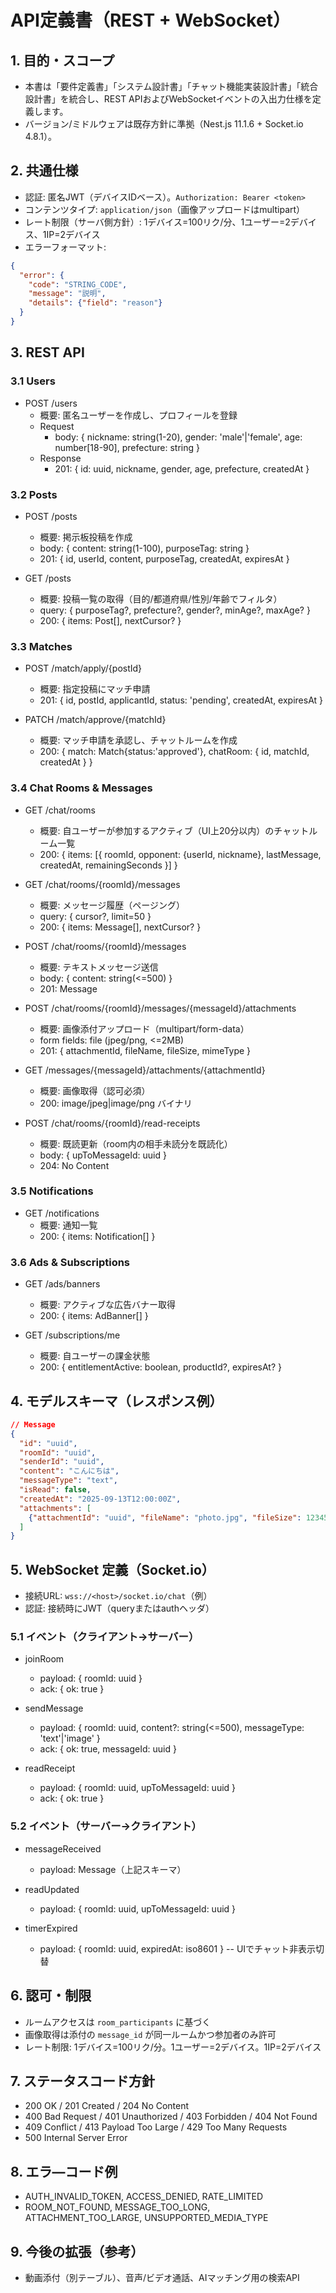 # API定義書（REST + WebSocket）

## 1. 目的・スコープ
- 本書は「要件定義書」「システム設計書」「チャット機能実装設計書」「統合設計書」を統合し、REST APIおよびWebSocketイベントの入出力仕様を定義します。
- バージョン/ミドルウェアは既存方針に準拠（Nest.js 11.1.6 + Socket.io 4.8.1）。

## 2. 共通仕様
- 認証: 匿名JWT（デバイスIDベース）。`Authorization: Bearer <token>`
- コンテンツタイプ: `application/json`（画像アップロードはmultipart）
- レート制限（サーバ側方針）: 1デバイス=100リク/分、1ユーザー=2デバイス、1IP=2デバイス
- エラーフォーマット:
```json
{
  "error": {
    "code": "STRING_CODE",
    "message": "説明",
    "details": {"field": "reason"}
  }
}
```

## 3. REST API

### 3.1 Users
- POST /users
  - 概要: 匿名ユーザーを作成し、プロフィールを登録
  - Request
    - body: { nickname: string(1-20), gender: 'male'|'female', age: number[18-90], prefecture: string }
  - Response
    - 201: { id: uuid, nickname, gender, age, prefecture, createdAt }

### 3.2 Posts
- POST /posts
  - 概要: 掲示板投稿を作成
  - body: { content: string(1-100), purposeTag: string }
  - 201: { id, userId, content, purposeTag, createdAt, expiresAt }

- GET /posts
  - 概要: 投稿一覧の取得（目的/都道府県/性別/年齢でフィルタ）
  - query: { purposeTag?, prefecture?, gender?, minAge?, maxAge? }
  - 200: { items: Post[], nextCursor? }

### 3.3 Matches
- POST /match/apply/{postId}
  - 概要: 指定投稿にマッチ申請
  - 201: { id, postId, applicantId, status: 'pending', createdAt, expiresAt }

- PATCH /match/approve/{matchId}
  - 概要: マッチ申請を承認し、チャットルームを作成
  - 200: { match: Match{status:'approved'}, chatRoom: { id, matchId, createdAt } }

### 3.4 Chat Rooms & Messages
- GET /chat/rooms
  - 概要: 自ユーザーが参加するアクティブ（UI上20分以内）のチャットルーム一覧
  - 200: { items: [{ roomId, opponent: {userId, nickname}, lastMessage, createdAt, remainingSeconds }] }

- GET /chat/rooms/{roomId}/messages
  - 概要: メッセージ履歴（ページング）
  - query: { cursor?, limit=50 }
  - 200: { items: Message[], nextCursor? }

- POST /chat/rooms/{roomId}/messages
  - 概要: テキストメッセージ送信
  - body: { content: string(<=500) }
  - 201: Message

- POST /chat/rooms/{roomId}/messages/{messageId}/attachments
  - 概要: 画像添付アップロード（multipart/form-data）
  - form fields: file (jpeg/png, <=2MB)
  - 201: { attachmentId, fileName, fileSize, mimeType }

- GET /messages/{messageId}/attachments/{attachmentId}
  - 概要: 画像取得（認可必須）
  - 200: image/jpeg|image/png バイナリ

- POST /chat/rooms/{roomId}/read-receipts
  - 概要: 既読更新（room内の相手未読分を既読化）
  - body: { upToMessageId: uuid }
  - 204: No Content

### 3.5 Notifications
- GET /notifications
  - 概要: 通知一覧
  - 200: { items: Notification[] }

### 3.6 Ads & Subscriptions
- GET /ads/banners
  - 概要: アクティブな広告バナー取得
  - 200: { items: AdBanner[] }

- GET /subscriptions/me
  - 概要: 自ユーザーの課金状態
  - 200: { entitlementActive: boolean, productId?, expiresAt? }

## 4. モデルスキーマ（レスポンス例）
```json
// Message
{
  "id": "uuid",
  "roomId": "uuid",
  "senderId": "uuid",
  "content": "こんにちは",
  "messageType": "text",
  "isRead": false,
  "createdAt": "2025-09-13T12:00:00Z",
  "attachments": [
    {"attachmentId": "uuid", "fileName": "photo.jpg", "fileSize": 123456, "mimeType": "image/jpeg"}
  ]
}
```

## 5. WebSocket 定義（Socket.io）
- 接続URL: `wss://<host>/socket.io/chat`（例）
- 認証: 接続時にJWT（queryまたはauthヘッダ）

### 5.1 イベント（クライアント→サーバー）
- joinRoom
  - payload: { roomId: uuid }
  - ack: { ok: true }

- sendMessage
  - payload: { roomId: uuid, content?: string(<=500), messageType: 'text'|'image' }
  - ack: { ok: true, messageId: uuid }

- readReceipt
  - payload: { roomId: uuid, upToMessageId: uuid }
  - ack: { ok: true }

### 5.2 イベント（サーバー→クライアント）
- messageReceived
  - payload: Message（上記スキーマ）

- readUpdated
  - payload: { roomId: uuid, upToMessageId: uuid }

- timerExpired
  - payload: { roomId: uuid, expiredAt: iso8601 } -- UIでチャット非表示切替

## 6. 認可・制限
- ルームアクセスは `room_participants` に基づく
- 画像取得は添付の `message_id` が同一ルームかつ参加者のみ許可
- レート制限: 1デバイス=100リク/分。1ユーザー=2デバイス。1IP=2デバイス

## 7. ステータスコード方針
- 200 OK / 201 Created / 204 No Content
- 400 Bad Request / 401 Unauthorized / 403 Forbidden / 404 Not Found
- 409 Conflict / 413 Payload Too Large / 429 Too Many Requests
- 500 Internal Server Error

## 8. エラ—コード例
- AUTH_INVALID_TOKEN, ACCESS_DENIED, RATE_LIMITED
- ROOM_NOT_FOUND, MESSAGE_TOO_LONG, ATTACHMENT_TOO_LARGE, UNSUPPORTED_MEDIA_TYPE

## 9. 今後の拡張（参考）
- 動画添付（別テーブル）、音声/ビデオ通話、AIマッチング用の検索API


